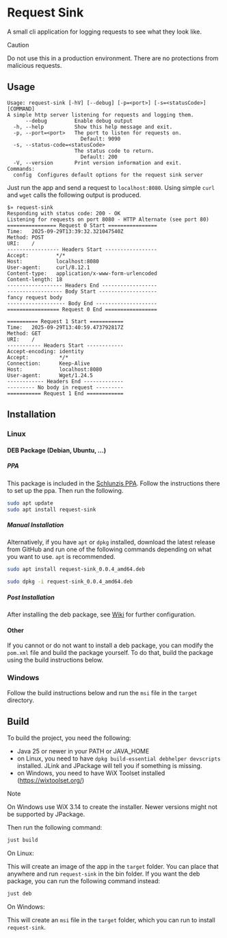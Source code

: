 # Request Sink

A small cli application for logging requests to see what they look like.

> [!CAUTION]
> Do not use this in a production environment. There are no protections from malicious requests.

## Usage

```
Usage: request-sink [-hV] [--debug] [-p=<port>] [-s=<statusCode>] [COMMAND]
A simple http server listening for requests and logging them.
      --debug         Enable debug output
  -h, --help          Show this help message and exit.
  -p, --port=<port>   The port to listen for requests on.
                        Default: 9090
  -s, --status-code=<statusCode>
                      The status code to return.
                        Default: 200
  -V, --version       Print version information and exit.
Commands:
  config  Configures default options for the request sink server
```

Just run the app and send a request to `localhost:8080`.
Using simple `curl` and `wget` calls the following output is produced.

```
$» request-sink        
Responding with status code: 200 - OK
Listening for requests on port 8080 - HTTP Alternate (see port 80)
================ Request 0 Start ================
Time:   2025-09-29T13:39:32.321047540Z
Method: POST
URI:    /
----------------- Headers Start -----------------
Accept:         */*
Host:           localhost:8080
User-agent:     curl/8.12.1
Content-type:   application/x-www-form-urlencoded
Content-length: 18
------------------ Headers End ------------------
------------------ Body Start -------------------
fancy request body
------------------- Body End --------------------
================= Request 0 End =================

========== Request 1 Start ===========
Time:   2025-09-29T13:40:59.473792817Z
Method: GET
URI:    /
----------- Headers Start ------------
Accept-encoding: identity
Accept:          */*
Connection:      Keep-Alive
Host:            localhost:8080
User-agent:      Wget/1.24.5
------------ Headers End -------------
--------- No body in request ---------
=========== Request 1 End ============
```

## Installation

### Linux

#### DEB Package (Debian, Ubuntu, ...)

##### PPA

This package is included in the [Schlunzis PPA](https://github.com/schlunzis/ppa).
Follow the instructions there to set up the ppa. Then run the following.

```bash
sudo apt update
sudo apt install request-sink
```

##### Manual Installation

Alternatively, if you have `apt` or `dpkg` installed, download the latest release from GitHub and run one of the
following commands depending on what you want to use. `apt` is recommended.

```bash
sudo apt install request-sink_0.0.4_amd64.deb
```

```bash
sudo dpkg -i request-sink_0.0.4_amd64.deb
```

##### Post Installation

After installing the deb package, see [Wiki](https://github.com/Til7701/request-sink/wiki/Post-Installation) for further
configuration.

#### Other

If you cannot or do not want to install a deb package, you can modify the `pom.xml` file and build the package yourself.
To do that, build the package using the build instructions below.

### Windows

Follow the build instructions below and run the `msi` file in the `target` directory.

## Build

To build the project, you need the following:

- Java 25 or newer in your PATH or JAVA_HOME
- on Linux, you need to have `dpkg build-essential debhelper devscripts` installed. JLink and JPackage will tell you if
  something is missing.
- on Windows, you need to have WiX Toolset installed (https://wixtoolset.org/)

> [!NOTE]
> On Windows use WiX 3.14 to create the installer. Newer versions might not be supported by JPackage.

Then run the following command:

```bash
just build
```

On Linux:

This will create an image of the app in the `target` folder. You can place that anywhere and run `request-sink` in the
bin folder.
If you want the deb package, you can run the following command instead:

```bash
just deb
```

On Windows:

This will create an `msi` file in the `target` folder, which you can run to install `request-sink`.
